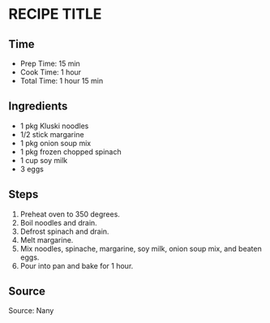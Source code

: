 # RECIPE TITLE

## Time

- Prep Time: 15 min
- Cook Time: 1 hour
- Total Time: 1 hour 15 min

## Ingredients

- 1 pkg Kluski noodles
- 1/2 stick margarine
- 1 pkg onion soup mix
- 1 pkg frozen chopped spinach
- 1 cup soy milk
- 3 eggs

## Steps

1. Preheat oven to 350 degrees.
2. Boil noodles and drain.
3. Defrost spinach and drain.
4. Melt margarine.
5. Mix noodles, spinache, margarine, soy milk, onion soup mix, and beaten eggs.
6. Pour into pan and bake for 1 hour.

## Source

Source: Nany